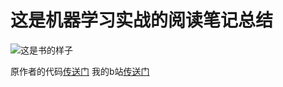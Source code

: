 # 这是机器学习实战的阅读笔记总结
![这是书的样子](./book_pic.jpg)

原作者的代码[传送门](https://github.com/ageron/handson-ml)
我的b站[传送门](https://space.bilibili.com/17064179)